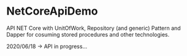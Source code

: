 # NetCoreApiDemo
API NET Core with UnitOfWork, Repository (and generic) Pattern and Dapper for cosuming stored procedures and other technologies.

2020/06/18 -> API in progress...
